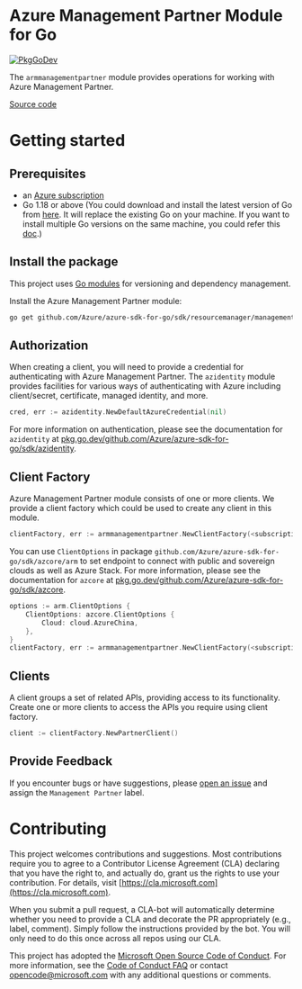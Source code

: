 # Azure Management Partner Module for Go

[![PkgGoDev](https://pkg.go.dev/badge/github.com/Azure/azure-sdk-for-go/sdk/resourcemanager/managementpartner/armmanagementpartner)](https://pkg.go.dev/github.com/Azure/azure-sdk-for-go/sdk/resourcemanager/managementpartner/armmanagementpartner)

The `armmanagementpartner` module provides operations for working with Azure Management Partner.

[Source code](https://github.com/Azure/azure-sdk-for-go/tree/main/sdk/resourcemanager/managementpartner/armmanagementpartner)

# Getting started

## Prerequisites

- an [Azure subscription](https://azure.microsoft.com/free/)
- Go 1.18 or above (You could download and install the latest version of Go from [here](https://go.dev/doc/install). It will replace the existing Go on your machine. If you want to install multiple Go versions on the same machine, you could refer this [doc](https://go.dev/doc/manage-install).)

## Install the package

This project uses [Go modules](https://github.com/golang/go/wiki/Modules) for versioning and dependency management.

Install the Azure Management Partner module:

```sh
go get github.com/Azure/azure-sdk-for-go/sdk/resourcemanager/managementpartner/armmanagementpartner
```

## Authorization

When creating a client, you will need to provide a credential for authenticating with Azure Management Partner.  The `azidentity` module provides facilities for various ways of authenticating with Azure including client/secret, certificate, managed identity, and more.

```go
cred, err := azidentity.NewDefaultAzureCredential(nil)
```

For more information on authentication, please see the documentation for `azidentity` at [pkg.go.dev/github.com/Azure/azure-sdk-for-go/sdk/azidentity](https://pkg.go.dev/github.com/Azure/azure-sdk-for-go/sdk/azidentity).

## Client Factory

Azure Management Partner module consists of one or more clients. We provide a client factory which could be used to create any client in this module.

```go
clientFactory, err := armmanagementpartner.NewClientFactory(<subscription ID>, cred, nil)
```

You can use `ClientOptions` in package `github.com/Azure/azure-sdk-for-go/sdk/azcore/arm` to set endpoint to connect with public and sovereign clouds as well as Azure Stack. For more information, please see the documentation for `azcore` at [pkg.go.dev/github.com/Azure/azure-sdk-for-go/sdk/azcore](https://pkg.go.dev/github.com/Azure/azure-sdk-for-go/sdk/azcore).

```go
options := arm.ClientOptions {
    ClientOptions: azcore.ClientOptions {
        Cloud: cloud.AzureChina,
    },
}
clientFactory, err := armmanagementpartner.NewClientFactory(<subscription ID>, cred, &options)
```

## Clients

A client groups a set of related APIs, providing access to its functionality.  Create one or more clients to access the APIs you require using client factory.

```go
client := clientFactory.NewPartnerClient()
```

## Provide Feedback

If you encounter bugs or have suggestions, please
[open an issue](https://github.com/Azure/azure-sdk-for-go/issues) and assign the `Management Partner` label.

# Contributing

This project welcomes contributions and suggestions. Most contributions require
you to agree to a Contributor License Agreement (CLA) declaring that you have
the right to, and actually do, grant us the rights to use your contribution.
For details, visit [https://cla.microsoft.com](https://cla.microsoft.com).

When you submit a pull request, a CLA-bot will automatically determine whether
you need to provide a CLA and decorate the PR appropriately (e.g., label,
comment). Simply follow the instructions provided by the bot. You will only
need to do this once across all repos using our CLA.

This project has adopted the
[Microsoft Open Source Code of Conduct](https://opensource.microsoft.com/codeofconduct/).
For more information, see the
[Code of Conduct FAQ](https://opensource.microsoft.com/codeofconduct/faq/)
or contact [opencode@microsoft.com](mailto:opencode@microsoft.com) with any
additional questions or comments.